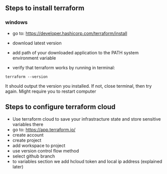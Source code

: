 ## Steps to install terraform

### windows
- go to: https://developer.hashicorp.com/terraform/install

- download latest version

- add path of your downloaded application to the PATH system environment variable

- verify that terraform works by running in terminal:
```
terraform --version
```
It should output the version you installed. If not, close terminal, then try again. Might require you to restart computer

## Steps to configure terraform cloud
- Use terraform cloud to save your infrastracture state and store sensitive variables there
- go to: https://app.terraform.io/
- create account
- create project
- add workspace to project
- use version control flow method
- select github branch
- to variables section we add hcloud token and local ip address (explained later)